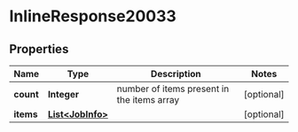# InlineResponse20033

## Properties
Name | Type | Description | Notes
------------ | ------------- | ------------- | -------------
**count** | **Integer** | number of items present in the items array |  [optional]
**items** | [**List&lt;JobInfo&gt;**](JobInfo.md) |  |  [optional]

